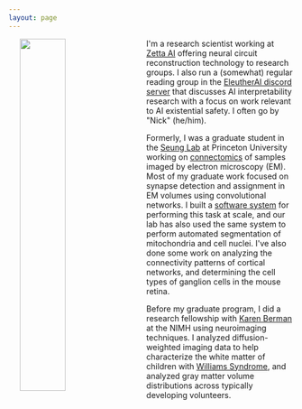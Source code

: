 ```yaml
---
layout: page
---
```


<img style="padding: 0 20px;" align="left" src="assets/picture.jpg" width="40%">

I'm a research scientist working at [Zetta AI](http://zetta.ai) offering neural circuit reconstruction technology to research groups. I also run a (somewhat) regular reading group in the [EleutherAI discord server](https://discord.gg/zBGx3azzUn) that discusses AI interpretability research with a focus on work relevant to AI existential safety. I often go by "Nick" (he/him).

Formerly, I was a graduate student in the [Seung Lab](https://www.seunglab.org) at Princeton University working on [connectomics](https://en.wikipedia.org/wiki/Connectome) of samples imaged by electron microscopy (EM). Most of my graduate work focused on synapse detection and assignment in EM volumes using convolutional networks. I built a [software system](https://github.com/nicholasturner1/Synaptor) for performing this task at scale, and our lab has also used the same system to perform automated segmentation of mitochondria and cell nuclei. I've also done some work on analyzing the connectivity patterns of cortical networks, and determining the cell types of ganglion cells in the mouse retina.

Before my graduate program, I did a research fellowship with [Karen Berman](https://irp.nih.gov/pi/karen-berman) at the NIMH using neuroimaging techniques. I analyzed diffusion-weighted imaging data to help characterize the white matter of children with [Williams Syndrome](https://en.wikipedia.org/wiki/Williams_syndrome), and analyzed gray matter volume distributions across typically developing volunteers.
